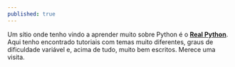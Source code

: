 ```yaml
---
published: true
---
```

Um sítio onde tenho vindo a aprender muito sobre Python é o [**Real Python**](https://realpython.com/). Aqui tenho encontrado tutoriais com temas muito diferentes, graus de dificuldade variável e, acima de tudo, muito bem escritos. Merece uma visita.
